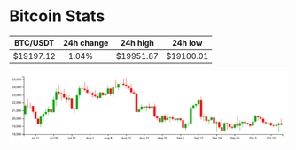 # Bitcoin Stats

BTC/USDT|24h change|24h high|24h low|
|---|---|---|---|
|$19197.12|-1.04%|$19951.87|$19100.01|

<img src="./chart.svg">
